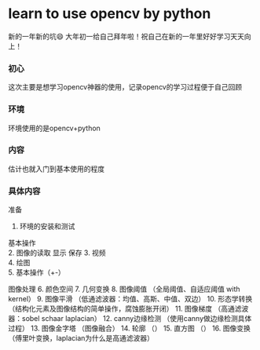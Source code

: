 # learn to use opencv by python
新的一年新的坑😄
大年初一给自己拜年啦！祝自己在新的一年里好好学习天天向上！

### 初心
这次主要是想学习opencv神器的使用，记录opencv的学习过程便于自己回顾
### 环境
环境使用的是opencv+python
### 内容
估计也就入门到基本使用的程度
### 具体内容
  
准备  
1. 环境的安装和测试  
  
基本操作  
2. 图像的读取 显示 保存
3. 视频  
4. 绘图  
5. 基本操作（+-）  
  
图像处理
6. 颜色空间
7. 几何变换
8. 图像阈值			（全局阈值、自适应阈值 with kernel）
9. 图像平滑    		（低通滤波器：均值、高斯、中值、双边）
10. 形态学转换 		（结构化元素及图像结构的简单操作，腐蚀膨胀开闭）
11. 图像梯度		（高通滤波器：sobel schaar laplacian）
12. canny边缘检测	（使用canny做边缘检测具体过程）
13. 图像金字塔		（图像融合）
14. 轮廓			（）
15. 直方图			（）
16. 图像变换		（傅里叶变换，laplacian为什么是高通滤波器）
  
